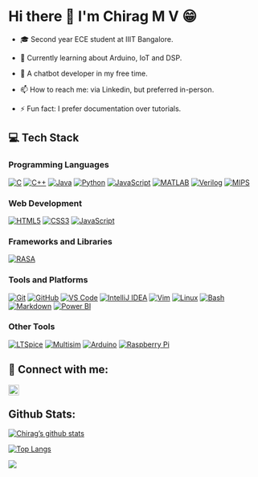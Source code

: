 # Hi there 👋 I'm Chirag M V 😁
- 🎓 Second year ECE student at IIIT Bangalore.

- 🔬 Currently learning about Arduino, IoT and DSP.

- 🤖 A chatbot developer in my free time.

- 📫 How to reach me: via Linkedin, but preferred in-person.

- ⚡ Fun fact: I prefer documentation over tutorials.



## 💻 Tech Stack

### Programming Languages
[![C](https://img.shields.io/badge/-C-A8B9CC?style=flat&logo=c&logoColor=white)](https://en.cppreference.com/w/c)
[![C++](https://img.shields.io/badge/-C++-00599C?style=flat&logo=c%2B%2B&logoColor=white)](https://isocpp.org/)
[![Java](https://img.shields.io/badge/-Java-007396?style=flat&logo=java&logoColor=white)](https://www.java.com/)
[![Python](https://img.shields.io/badge/-Python-3776AB?style=flat&logo=python&logoColor=white)](https://www.python.org/)
[![JavaScript](https://img.shields.io/badge/-JavaScript-F7DF1E?style=flat&logo=javascript&logoColor=black)](https://developer.mozilla.org/en-US/docs/Web/JavaScript)
[![MATLAB](https://img.shields.io/badge/-MATLAB-0076A8?style=flat&logo=mathworks&logoColor=white)](https://www.mathworks.com/products/matlab.html)
[![Verilog](https://img.shields.io/badge/-Verilog-008080?style=flat&logoColor=white)](https://www.verilog.com/)
[![MIPS](https://img.shields.io/badge/-MIPS-2A2A2A?style=flat&logoColor=white)](https://www.mips.com/)

### Web Development
[![HTML5](https://img.shields.io/badge/-HTML5-E34F26?style=flat&logo=html5&logoColor=white)](https://developer.mozilla.org/en-US/docs/Web/HTML)
[![CSS3](https://img.shields.io/badge/-CSS3-1572B6?style=flat&logo=css3&logoColor=white)](https://developer.mozilla.org/en-US/docs/Web/CSS)
[![JavaScript](https://img.shields.io/badge/-JavaScript-F7DF1E?style=flat&logo=javascript&logoColor=black)](https://developer.mozilla.org/en-US/docs/Web/JavaScript)

### Frameworks and Libraries
[![RASA](https://img.shields.io/badge/-RASA-5A4E9C?style=flat&logo=rasa&logoColor=white)](https://rasa.com/)

### Tools and Platforms
[![Git](https://img.shields.io/badge/-Git-F05032?style=flat&logo=git&logoColor=white)](https://git-scm.com/)
[![GitHub](https://img.shields.io/badge/-GitHub-181717?style=flat&logo=github&logoColor=white)](https://github.com/)
[![VS Code](https://img.shields.io/badge/-VS%20Code-007ACC?style=flat&logo=visual-studio-code&logoColor=white)](https://code.visualstudio.com/)
[![IntelliJ IDEA](https://img.shields.io/badge/-IntelliJ%20IDEA-000000?style=flat&logo=intellij-idea&logoColor=white)](https://www.jetbrains.com/idea/)
[![Vim](https://img.shields.io/badge/-Vim-019733?style=flat&logo=vim&logoColor=white)](https://www.vim.org/)
[![Linux](https://img.shields.io/badge/-Linux-FCC624?style=flat&logo=linux&logoColor=black)](https://www.linux.org/)
[![Bash](https://img.shields.io/badge/-Bash-4EAA25?style=flat&logo=gnu-bash&logoColor=white)](https://www.gnu.org/software/bash/)
[![Markdown](https://img.shields.io/badge/-Markdown-000000?style=flat&logo=markdown&logoColor=white)](https://www.markdownguide.org/)
[![Power BI](https://img.shields.io/badge/-Power%20BI-F2C811?style=flat&logo=power-bi&logoColor=black)](https://powerbi.microsoft.com/)

### Other Tools
[![LTSpice](https://img.shields.io/badge/-LTSpice-EE2C2C?style=flat&logoColor=white)](https://www.analog.com/en/design-center/design-tools-and-calculators/ltspice-simulator.html)
[![Multisim](https://img.shields.io/badge/-Multisim-FFB71B?style=flat&logoColor=black)](https://www.ni.com/en-us/shop/electronic-test-instrumentation/software-defined-radio/multisim/what-is-multisim.html)
[![Arduino](https://img.shields.io/badge/-Arduino-00979D?style=flat&logo=arduino&logoColor=white)](https://www.arduino.cc/)
[![Raspberry Pi](https://img.shields.io/badge/-Raspberry%20Pi-C51A4A?style=flat&logo=raspberry-pi&logoColor=white)](https://www.raspberrypi.org/)





## 🤝 Connect with me:
<a href="https://linkedin.com/in/m-v-chirag-65b900271"><img align="left" src="https://raw.githubusercontent.com/yushi1007/yushi1007/main/images/linkedin.svg" alt="Chirag | LinkedIn" width="21px"/></a><br />


## Github Stats:
[![Chirag’s github stats](https://github-readme-stats.vercel.app/api?username=MChiragV)](https://github.com/MChiragV)

[![Top Langs](https://github-readme-stats.vercel.app/api/top-langs/?username=MChiragV&layout=compact)](https://github.com/MChiragV)

![](https://komarev.com/ghpvc/?username=ChiragMV&color=green)

<!--
**ChiragMV/ChiragMV** is a ✨ _special_ ✨ repository because its `README.md` (this file) appears on your GitHub profile.



Here are some ideas to get you started:

- 🔭 I’m currently working on ...
- 🌱 I’m currently learning ...
- 👯 I’m looking to collaborate on ...
- 🤔 I’m looking for help with ...
- 💬 Ask me about ...

- 😄 Pronouns: ...
-->
